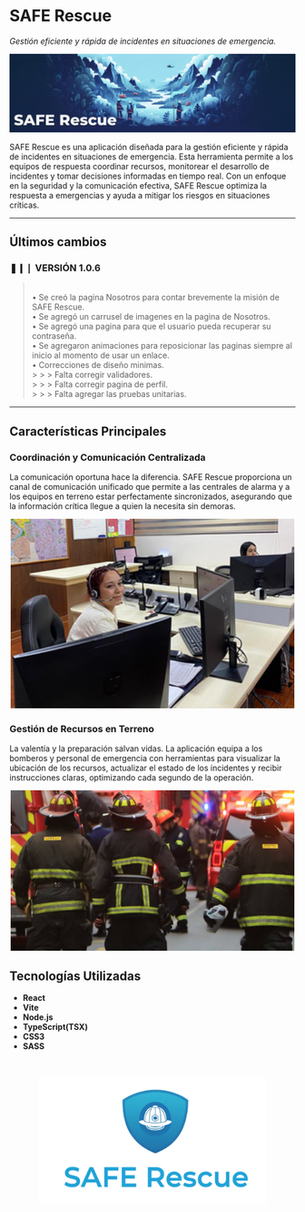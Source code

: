 # SAFE Rescue

*Gestión eficiente y rápida de incidentes en situaciones de emergencia.*

<p align="center">
  <img src="./src/assets/readme/SRCover.png" alt="Portada SAFE Rescue" width="900px">
</p>

SAFE Rescue es una aplicación diseñada para la gestión eficiente y rápida de incidentes en situaciones de emergencia. Esta herramienta permite a los equipos de respuesta coordinar recursos, monitorear el desarrollo de incidentes y tomar decisiones informadas en tiempo real. Con un enfoque en la seguridad y la comunicación efectiva, SAFE Rescue optimiza la respuesta a emergencias y ayuda a mitigar los riesgos en situaciones críticas.

---

## Últimos cambios

### ❚❙❘ VERSIÓN 1.0.6

> <br>• Se creó la pagina Nosotros para contar brevemente la misión de SAFE Rescue.
> <br>• Se agregó un carrusel de imagenes en la pagina de Nosotros.
> <br>• Se agregó una pagina para que el usuario pueda recuperar su contraseña.
> <br>• Se agregaron animaciones para reposicionar las paginas siempre al inicio al momento de usar un enlace.
> <br>• Correcciones de diseño minimas.
> <br> > > > Falta corregir validadores.
> <br> > > > Falta corregir pagina de perfil.
> <br> > > > Falta agregar las pruebas unitarias.
> <br>


---

## Características Principales

### Coordinación y Comunicación Centralizada
La comunicación oportuna hace la diferencia. SAFE Rescue proporciona un canal de comunicación unificado que permite a las centrales de alarma y a los equipos en terreno estar perfectamente sincronizados, asegurando que la información crítica llegue a quien la necesita sin demoras.

<p align="center">
  <img src="./src/assets/readme/350_central_alarmas_osorno.jpg" alt="Central de Alarmas Osorno" width="500px">
</p>

### Gestión de Recursos en Terreno
La valentía y la preparación salvan vidas. La aplicación equipa a los bomberos y personal de emergencia con herramientas para visualizar la ubicación de los recursos, actualizar el estado de los incidentes y recibir instrucciones claras, optimizando cada segundo de la operación.

<p align="center">
  <img src="./src/assets/readme/bomberos_en_accion.jpg" alt="Bomberos en acción" width="500px">
</p>

## Tecnologías Utilizadas
* **React**
* **Vite**
* **Node.js**
* **TypeScript(TSX)**
* **CSS3**
* **SASS**


<br>

<p align="center">
  <img src="./src/assets/readme/SafeRescueLogo.png" alt="Safe Rescue Logo" width="400px">
</p>
